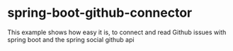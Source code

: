 # spring-boot-github-connector
This example shows how easy it is, to connect and read Github issues with spring boot and the spring social github api
